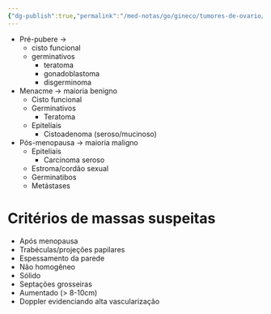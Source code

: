 ```yaml
---
{"dg-publish":true,"permalink":"/med-notas/go/gineco/tumores-de-ovario/","tags":["review"]}
---
```


- Pré-pubere -> 
	- cisto funcional
	- germinativos
		- teratoma
		- gonadoblastoma
		- disgerminoma
- Menacme -> maioria benigno
	- Cisto funcional
	- Germinativos
		- Teratoma
	- Epiteliais
		- Cistoadenoma (seroso/mucinoso)
- Pós-menopausa -> maioria maligno
	- Epiteliais
		- Carcinoma seroso
	- Estroma/cordão sexual
	- Germinatibos
	- Metástases
# Critérios de massas suspeitas
- Após menopausa
- Trabéculas/projeções papilares
- Espessamento da parede
- Não homogêneo
- Sólido
- Septações grosseiras
- Aumentado (> 8-10cm)
- Doppler evidenciando alta vascularização